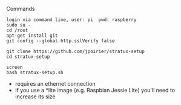 
Commands

    login via command line, user: pi  pwd: raspberry
    sudo su -
    cd /root
    apt-get install git
    git config --global http.sslVerify false

    git clone https://github.com/jpoirier/stratux-setup
    cd stratux-setup

    screen
    bash stratux-setup.sh

- requires an ethernet connection
- if you use a *lite image (e.g. Raspbian Jessie Lite) 
  you'll need to increase its size
